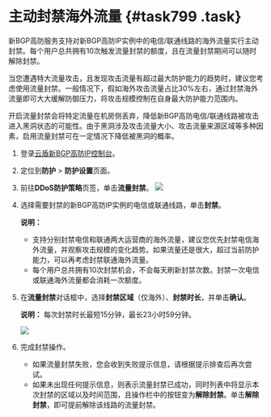 # 主动封禁海外流量 {#task799 .task}

新BGP高防服务支持对新BGP高防IP实例中的电信/联通线路的海外流量实行主动封禁。每个用户总共拥有10次触发流量封禁的额度，且在流量封禁期间可以随时解除封禁。

当您遭遇特大流量攻击，且发现攻击流量有超过最大防护能力的趋势时，建议您考虑使用流量封禁。一般情况下，假如海外攻击流量占比30%左右，通过封禁海外流量即可大大缓解防御压力，将攻击规模控制在自身最大防护能力范围内。

开启流量封禁会将特定流量在机房侧丢弃，降低新BGP高防电信/联通线路被攻击进入黑洞状态的可能性。由于黑洞涉及攻击流量大小、攻击流量来源区域等多种因素，启用流量封禁可在一定情况下降低被黑洞的概率。

1.  登录[云盾新BGP高防IP控制台](https://yundun.console.aliyun.com/?&p=ddoscoo&__consolePageCode=ddoscoo#/)。
2.  定位到**防护** \> **防护设置**页面。
3.  前往**DDoS防护策略**页签，单击**流量封禁**。 ![](http://static-aliyun-doc.oss-cn-hangzhou.aliyuncs.com/assets/img/79695/156091132636930_zh-CN.png)


4.  选择需要封禁的新BGP高防IP实例的电信或联通线路，单击**封禁**。 

    **说明：** 

    -   支持分别封禁电信和联通两大运营商的海外流量，建议您优先封禁电信海外流量，并观察攻击规模的变化趋势。如果流量还是很大，超过当前防护能力，可以再考虑封禁联通海外流量。
    -   每个用户总共拥有10次封禁机会，不会每天刷新封禁次数。封禁一次电信或联通海外流量都会消耗一次额度。
5.  在**流量封禁**对话框中，选择**封禁区域**（仅海外）、**封禁时长**，并单击**确认**。 

    **说明：** 每次封禁时长最短15分钟，最长23小时59分钟。

    ![](http://static-aliyun-doc.oss-cn-hangzhou.aliyuncs.com/assets/img/79695/156091132636931_zh-CN.png)

6.  完成封禁操作。 
    -   如果流量封禁失败，您会收到失败提示信息，请根据提示排查后再次尝试。
    -   如果未出现任何提示信息，则表示流量封禁已成功，同时列表中将显示本次封禁的区域以及时间范围，且操作栏中的按钮变为**解除封禁**。单击**解除封禁**，即可提前解除该线路的流量封禁。

